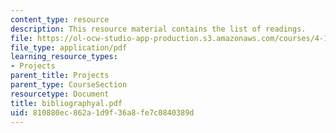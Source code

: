 ```yaml
---
content_type: resource
description: This resource material contains the list of readings.
file: https://ol-ocw-studio-app-production.s3.amazonaws.com/courses/4-175-case-studies-in-city-form-fall-2005/810880ec862a1d9f36a8fe7c0840389d_bibliographyal.pdf
file_type: application/pdf
learning_resource_types:
- Projects
parent_title: Projects
parent_type: CourseSection
resourcetype: Document
title: bibliographyal.pdf
uid: 810880ec-862a-1d9f-36a8-fe7c0840389d
---
```

